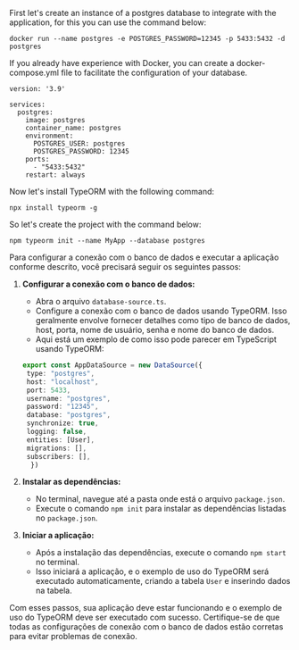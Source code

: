 
First let's create an instance of a postgres database to integrate with the application, for this you can use the command below:
```
docker run --name postgres -e POSTGRES_PASSWORD=12345 -p 5433:5432 -d postgres
```

If you already have experience with Docker, you can create a docker-compose.yml file to facilitate the configuration of your database.
```
version: '3.9'

services:
  postgres:
    image: postgres
    container_name: postgres
    environment:
      POSTGRES_USER: postgres
      POSTGRES_PASSWORD: 12345
    ports:
      - "5433:5432"
    restart: always

```
Now let's install TypeORM with the following command:
```
npx install typeorm -g
```
So let's create the project with the command below:
```
npm typeorm init --name MyApp --database postgres
```
Para configurar a conexão com o banco de dados e executar a aplicação conforme descrito, você precisará seguir os seguintes passos:

1. **Configurar a conexão com o banco de dados:**
   - Abra o arquivo `database-source.ts`.
   - Configure a conexão com o banco de dados usando TypeORM. Isso geralmente envolve fornecer detalhes como tipo de banco de dados, host, porta, nome de usuário, senha e nome do banco de dados.
   - Aqui está um exemplo de como isso pode parecer em TypeScript usando TypeORM:

   ```typescript
   export const AppDataSource = new DataSource({
    type: "postgres",
    host: "localhost",
    port: 5433,
    username: "postgres",
    password: "12345",
    database: "postgres",
    synchronize: true,
    logging: false,
    entities: [User],
    migrations: [],
    subscribers: [],
     })
   ```

2. **Instalar as dependências:**
   - No terminal, navegue até a pasta onde está o arquivo `package.json`.
   - Execute o comando `npm init` para instalar as dependências listadas no `package.json`.

3. **Iniciar a aplicação:**
   - Após a instalação das dependências, execute o comando `npm start` no terminal.
   - Isso iniciará a aplicação, e o exemplo de uso do TypeORM será executado automaticamente, criando a tabela `User` e inserindo dados na tabela.

Com esses passos, sua aplicação deve estar funcionando e o exemplo de uso do TypeORM deve ser executado com sucesso. Certifique-se de que todas as configurações de conexão com o banco de dados estão corretas para evitar problemas de conexão.
